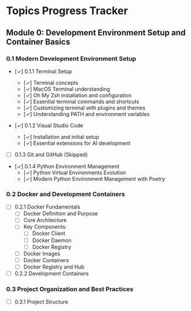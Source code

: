 # Topics Progress Tracker

## Module 0: Development Environment Setup and Container Basics

### 0.1 Modern Development Environment Setup
- [✓] 0.1.1 Terminal Setup
  * [✓] Terminal concepts
  * [✓] MacOS Terminal understanding
  * [✓] Oh My Zsh installation and configuration
  * [✓] Essential terminal commands and shortcuts
  * [✓] Customizing terminal with plugins and themes
  * [✓] Understanding PATH and environment variables

- [✓] 0.1.2 Visual Studio Code
  * [✓] Installation and initial setup
  * [✓] Essential extensions for AI development

- [ ] 0.1.3 Git and GitHub (Skipped)

- [✓] 0.1.4 Python Environment Management
  * [✓] Python Virtual Environments Evolution
  * [✓] Modern Python Environment Management with Poetry

### 0.2 Docker and Development Containers
- [ ] 0.2.1 Docker Fundamentals
  * [ ] Docker Definition and Purpose
  * [ ] Core Architecture
  * [ ] Key Components:
    - [ ] Docker Client
    - [ ] Docker Daemon
    - [ ] Docker Registry
  * [ ] Docker Images
  * [ ] Docker Containers
  * [ ] Docker Registry and Hub

- [ ] 0.2.2 Development Containers

### 0.3 Project Organization and Best Practices
- [ ] 0.3.1 Project Structure
